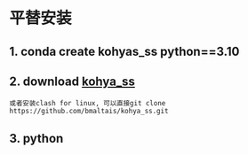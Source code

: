 # 平替安装
## 1. conda create kohyas_ss python==3.10
## 2. download [kohya_ss](https://github.com/bmaltais/kohya_ss.git)
```
或者安装clash for linux, 可以直接git clone https://github.com/bmaltais/kohya_ss.git
```
## 3. python 
